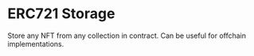 # ERC721 Storage

Store any NFT from any collection in contract. Can be useful for offchain implementations. 
